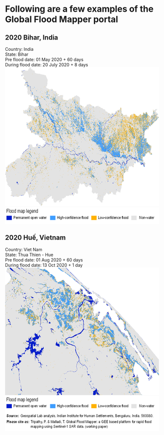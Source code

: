 # Following are a few examples of the Global Flood Mapper portal

## 2020 Bihar, India<br/>
Country: India<br/>
State: Bihar<br/>
Pre flood date: 01 May 2020 + 60 days<br/>
During flood date: 20 July 2020 + 8 days<br/>
<img src="../../media/expl/2020_Bihar.png" height="455" width="700"><br/>
<img src="../../media/legend.png" height="55" width="730"><br/>

## 2020 Huế, Vietnam<br/>
Country: Viet Nam<br/>
State: Thua Thien - Hue<br/>
Pre flood date: 01 Aug 2020 + 60 days<br/>
During flood date: 13 Oct 2020 + 1 day<br/>
<img src="../../media/expl/2020_Hue.png" height="417" width="700"><br/>
<img src="../../media/legend_base.png" height="115" width="730"><br/>

